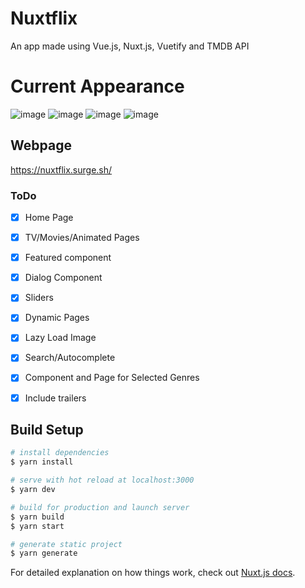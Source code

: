 # Nuxtflix
An app made using Vue.js, Nuxt.js, Vuetify and TMDB API

# Current Appearance
![image](https://i.ibb.co/2h6H63y/index.png)
![image](https://i.ibb.co/G7t7k6n/trending.png)
![image](https://i.ibb.co/XF5k5cW/dialog.png)
![image](https://i.ibb.co/YXSgfx1/trailer.png)


## Webpage
https://nuxtflix.surge.sh/

### ToDo
- [x] Home Page
- [x] TV/Movies/Animated Pages
- [x] Featured component
- [x] Dialog Component
- [x] Sliders
- [x] Dynamic Pages
- [x] Lazy Load Image
- [x] Search/Autocomplete
- [x] Component and Page for Selected Genres
- [x] Include trailers


## Build Setup

```bash
# install dependencies
$ yarn install

# serve with hot reload at localhost:3000
$ yarn dev

# build for production and launch server
$ yarn build
$ yarn start

# generate static project
$ yarn generate
```

For detailed explanation on how things work, check out [Nuxt.js docs](https://nuxtjs.org).
